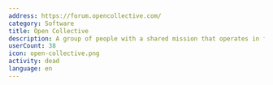 ```yaml
---
address: https://forum.opencollective.com/
category: Software
title: Open Collective
description: A group of people with a shared mission that operates in full transparency.
userCount: 38
icon: open-collective.png
activity: dead
language: en
---
```

